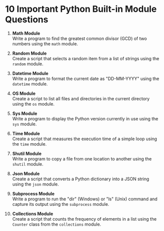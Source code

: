 # 10 Important Python Built-in Module Questions


1. **Math Module**  
   Write a program to find the greatest common divisor (GCD) of two numbers using the `math` module.

2. **Random Module**  
   Create a script that selects a random item from a list of strings using the `random` module.

3. **Datetime Module**  
   Write a program to format the current date as "DD-MM-YYYY" using the `datetime` module.

4. **OS Module**  
   Create a script to list all files and directories in the current directory using the `os` module.

5. **Sys Module**  
   Write a program to display the Python version currently in use using the `sys` module.

6. **Time Module**  
   Create a script that measures the execution time of a simple loop using the `time` module.

7. **Shutil Module**  
   Write a program to copy a file from one location to another using the `shutil` module.

8. **Json Module**  
   Create a script that converts a Python dictionary into a JSON string using the `json` module.

9. **Subprocess Module**  
   Write a program to run the "dir" (Windows) or "ls" (Unix) command and capture its output using the `subprocess` module.

10. **Collections Module**  
    Create a script that counts the frequency of elements in a list using the `Counter` class from the `collections` module.

